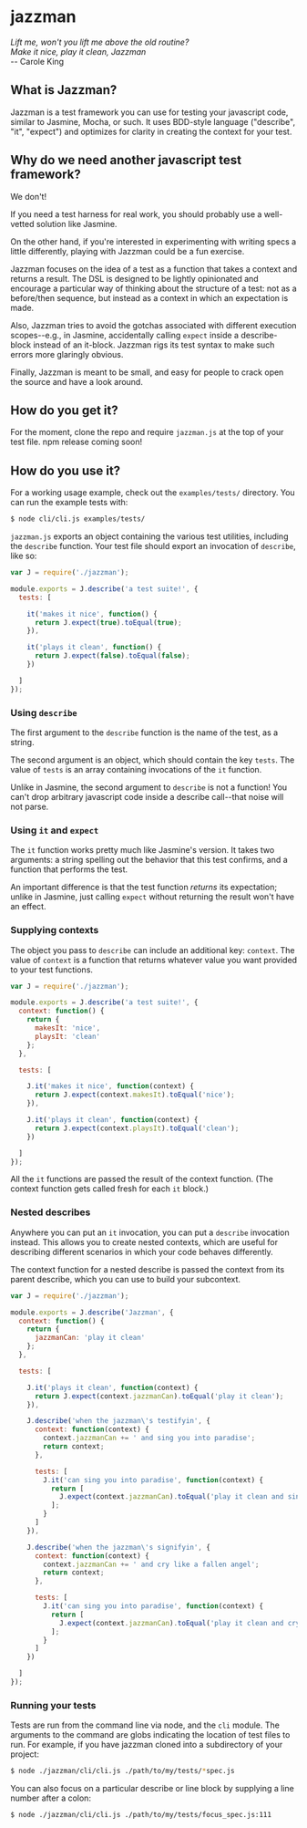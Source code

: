 # jazzman

<i>Lift me, won't you lift me above the old routine?<br/>
Make it nice, play it clean, Jazzman</i><br/>
-- Carole King

## What is Jazzman?

Jazzman is a test framework you can use for testing your javascript code,
similar to Jasmine, Mocha, or such. It uses BDD-style language ("describe",
"it", "expect") and optimizes for clarity in creating the context for your
test.

## Why do we need another javascript test framework?

We don't!

If you need a test harness for real work, you should probably use a well-vetted
solution like Jasmine.

On the other hand, if you're interested in experimenting with writing specs a
little differently, playing with Jazzman could be a fun exercise.

Jazzman focuses on the idea of a test as a function that takes a context and
returns a result. The DSL is designed to be lightly opinionated and encourage a
particular way of thinking about the structure of a test: not as a
before/then sequence, but instead as a context in which an expectation is made.

Also, Jazzman tries to avoid the gotchas associated with different execution
scopes--e.g., in Jasmine, accidentally calling `expect` inside a describe-block
instead of an it-block.  Jazzman rigs its test syntax to make such errors more
glaringly obvious.

Finally, Jazzman is meant to be small, and easy for people to crack open the
source and have a look around.

## How do you get it?

For the moment, clone the repo and require `jazzman.js` at the top of your test
file. npm release coming soon!

## How do you use it?

For a working usage example, check out the `examples/tests/` directory. You can
run the example tests with:

````bash
$ node cli/cli.js examples/tests/
````

`jazzman.js` exports an object containing the various test utilities, including
the `describe` function. Your test file should export an invocation of
`describe`, like so:

````javascript
var J = require('./jazzman');

module.exports = J.describe('a test suite!', {
  tests: [

    it('makes it nice', function() {
      return J.expect(true).toEqual(true);
    }),

    it('plays it clean', function() {
      return J.expect(false).toEqual(false);
    })

  ]
});
````

### Using `describe`

The first argument to the `describe` function is the name of the test, as a
string.

The second argument is an object, which should contain the key `tests`. The
value of `tests` is an array containing invocations of the `it` function.

Unlike in Jasmine, the second argument to `describe` is not a function!  You
can't drop arbitrary javascript code inside a describe call--that noise will
not parse.

### Using `it` and `expect`

The `it` function works pretty much like Jasmine's version. It takes two
arguments: a string spelling out the behavior that this test confirms, and a
function that performs the test.

An important difference is that the test function *returns* its expectation;
unlike in Jasmine, just calling `expect` without returning the result won't
have an effect.

### Supplying contexts

The object you pass to `describe` can include an additional key: `context`. The
value of `context` is a function that returns whatever value you want provided
to your test functions.

````javascript
var J = require('./jazzman');

module.exports = J.describe('a test suite!', {
  context: function() {
    return {
      makesIt: 'nice',
      playsIt: 'clean'
    };
  },

  tests: [

    J.it('makes it nice', function(context) {
      return J.expect(context.makesIt).toEqual('nice');
    }),

    J.it('plays it clean', function(context) {
      return J.expect(context.playsIt).toEqual('clean');
    })

  ]
});
````

All the `it` functions are passed the result of the context function. (The
context function gets called fresh for each `it` block.)

### Nested describes

Anywhere you can put an `it` invocation, you can put a `describe` invocation
instead. This allows you to create nested contexts, which are useful for
describing different scenarios in which your code behaves differently.

The context function for a nested describe is passed the context from its
parent describe, which you can use to build your subcontext.

````javascript
var J = require('./jazzman');

module.exports = J.describe('Jazzman', {
  context: function() {
    return {
      jazzmanCan: 'play it clean'
    };
  },

  tests: [

    J.it('plays it clean', function(context) {
      return J.expect(context.jazzmanCan).toEqual('play it clean');
    }),

    J.describe('when the jazzman\'s testifyin', {
      context: function(context) {
        context.jazzmanCan += ' and sing you into paradise';
        return context;
      },

      tests: [
        J.it('can sing you into paradise', function(context) {
          return [
            J.expect(context.jazzmanCan).toEqual('play it clean and sing you into paradise'),
          ];
        }
      ]
    }),

    J.describe('when the jazzman\'s signifyin', {
      context: function(context) {
        context.jazzmanCan += ' and cry like a fallen angel';
        return context;
      },

      tests: [
        J.it('can sing you into paradise', function(context) {
          return [
            J.expect(context.jazzmanCan).toEqual('play it clean and cry like a fallen angel'),
          ];
        }
      ]
    })

  ]
});
````

### Running your tests

Tests are run from the command line via node, and the `cli` module. The
arguments to the command are globs indicating the location of test files to
run. For example, if you have jazzman cloned into a subdirectory of your
project:

````bash
$ node ./jazzman/cli/cli.js ./path/to/my/tests/*spec.js
````

You can also focus on a particular describe or line block by supplying a line
number after a colon:

````bash
$ node ./jazzman/cli/cli.js ./path/to/my/tests/focus_spec.js:111
````
